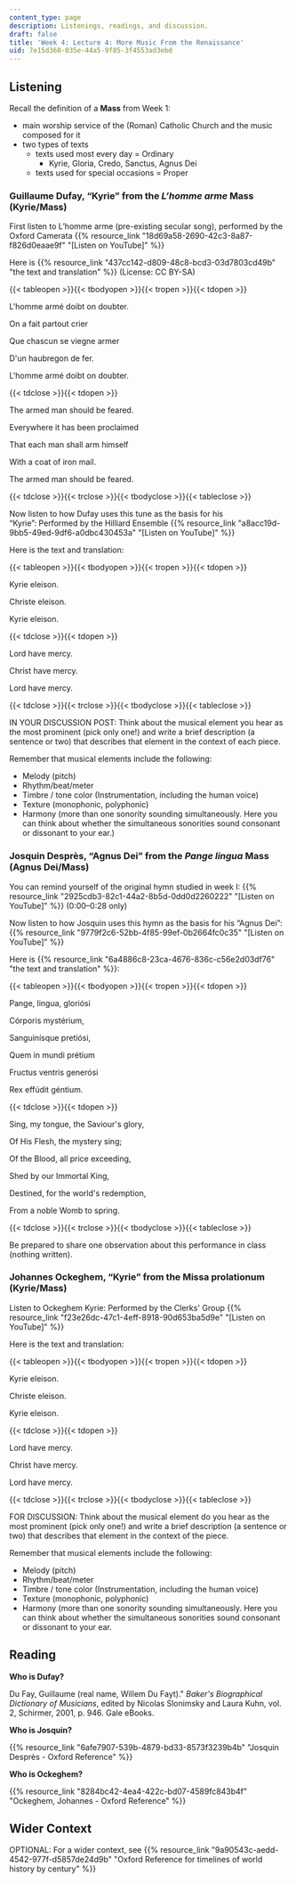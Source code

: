```yaml
---
content_type: page
description: Listenings, readings, and discussion.
draft: false
title: 'Week 4: Lecture 4: More Music From the Renaissance'
uid: 7e15d360-035e-44a5-9f85-3f4553ad3ebd
---
```

## Listening

Recall the definition of a **Mass** from Week 1:

- main worship service of the (Roman) Catholic Church and the music composed for it
- two types of texts  
    - texts used most every day = Ordinary
        - Kyrie, Gloria, Credo, Sanctus, Agnus Dei
    - texts used for special occasions = Proper 

### Guillaume Dufay, “Kyrie” from the *L’homme arme* Mass (Kyrie/Mass)

First listen to L’homme arme (pre-existing secular song), performed by the Oxford Camerata {{% resource_link "18d69a58-2690-42c3-8a87-f826d0eaae9f" "[Listen on YouTube]" %}} 

Here is {{% resource_link "437cc142-d809-48c8-bcd3-03d7803cd49b" "the text and translation" %}} (License: CC BY-SA)

{{< tableopen >}}{{< tbodyopen >}}{{< tropen >}}{{< tdopen >}}

L'homme armé doibt on doubter. 

On a fait partout crier 

Que chascun se viegne armer 

D'un haubregon de fer. 

L'homme armé doibt on doubter. 

{{< tdclose >}}{{< tdopen >}}

The armed man should be feared. 

Everywhere it has been proclaimed 

That each man shall arm himself 

With a coat of iron mail. 

The armed man should be feared. 

{{< tdclose >}}{{< trclose >}}{{< tbodyclose >}}{{< tableclose >}}

Now listen to how Dufay uses this tune as the basis for his “Kyrie”: Performed by the Hilliard Ensemble {{% resource_link "a8acc19d-9bb5-49ed-9df6-a0dbc430453a" "[Listen on YouTube]" %}} 

Here is the text and translation:

{{< tableopen >}}{{< tbodyopen >}}{{< tropen >}}{{< tdopen >}}

Kyrie eleison.

Christe eleison.

Kyrie eleison.

{{< tdclose >}}{{< tdopen >}}

Lord have mercy. 

Christ have mercy. 

Lord have mercy. 

{{< tdclose >}}{{< trclose >}}{{< tbodyclose >}}{{< tableclose >}}

IN YOUR DISCUSSION POST: Think about the musical element you hear as the most prominent (pick only one!) and write a brief description (a sentence or two) that describes that element in the context of each piece. 

Remember that musical elements include the following: 

- Melody (pitch)  
- Rhythm/beat/meter  
- Timbre / tone color (Instrumentation, including the human voice) 
- Texture (monophonic, polyphonic) 
- Harmony (more than one sonority sounding simultaneously. Here you can think about whether the simultaneous sonorities sound consonant or dissonant to your ear.) 

### Josquin Desprès, “Agnus Dei” from the *Pange lingua* Mass (Agnus Dei/Mass)

You can remind yourself of the original hymn studied in week I: {{% resource_link "2925cdb3-82c1-44a2-8b5d-0dd0d2260222" "[Listen on YouTube]" %}} (0:00–0:28 only)

Now listen to how Josquin uses this hymn as the basis for his “Agnus Dei”: {{% resource_link "9779f2c6-52bb-4f85-99ef-0b2664fc0c35" "[Listen on YouTube]" %}}

Here is {{% resource_link "6a4886c8-23ca-4676-836c-c56e2d03df76" "the text and translation" %}}:

{{< tableopen >}}{{< tbodyopen >}}{{< tropen >}}{{< tdopen >}}

Pange, lingua, gloriósi 

Córporis mystérium, 

Sanguinísque pretiósi, 

Quem in mundi prétium 

Fructus ventris generósi 

Rex effúdit géntium. 

{{< tdclose >}}{{< tdopen >}}

Sing, my tongue, the Saviour's glory, 

Of His Flesh, the mystery sing; 

Of the Blood, all price exceeding, 

Shed by our Immortal King, 

Destined, for the world's redemption, 

From a noble Womb to spring. 

{{< tdclose >}}{{< trclose >}}{{< tbodyclose >}}{{< tableclose >}}

Be prepared to share one observation about this performance in class (nothing written). 

### Johannes Ockeghem, “Kyrie” from the Missa prolationum (Kyrie/Mass)

Listen to Ockeghem Kyrie: Performed by the Clerks' Group {{% resource_link "f23e26dc-47c1-4eff-8918-90d653ba5d9e" "[Listen on YouTube]" %}}

Here is the text and translation:

{{< tableopen >}}{{< tbodyopen >}}{{< tropen >}}{{< tdopen >}}

Kyrie eleison.

Christe eleison.

Kyrie eleison.

{{< tdclose >}}{{< tdopen >}}

Lord have mercy. 

Christ have mercy. 

Lord have mercy. 

{{< tdclose >}}{{< trclose >}}{{< tbodyclose >}}{{< tableclose >}}

FOR DISCUSSION: Think about the musical element do you hear as the most prominent (pick only one!) and write a brief description (a sentence or two) that describes that element in the context of the piece. 

Remember that musical elements include the following: 

- Melody (pitch)  
- Rhythm/beat/meter  
- Timbre / tone color (Instrumentation, including the human voice) 
- Texture (monophonic, polyphonic) 
- Harmony (more than one sonority sounding simultaneously. Here you can think about whether the simultaneous sonorities sound consonant or dissonant to your ear.

## Reading

**Who is Dufay?**

Du Fay, Guillaume (real name, Willem Du Fayt)." *Baker's Biographical Dictionary of Musicians*, edited by Nicolas Slonimsky and Laura Kuhn, vol. 2, Schirmer, 2001, p. 946. Gale eBooks.

**Who is Josquin?**

{{% resource_link "6afe7907-539b-4879-bd33-8573f3239b4b" "Josquin Desprès - Oxford Reference" %}}

**Who is Ockeghem?**

{{% resource_link "8284bc42-4ea4-422c-bd07-4589fc843b4f" "Ockeghem, Johannes - Oxford Reference" %}}

## Wider Context

OPTIONAL: For a wider context, see {{% resource_link "9a90543c-aedd-4542-977f-d5857de24d9b" "Oxford Reference for timelines of world history by century" %}}
